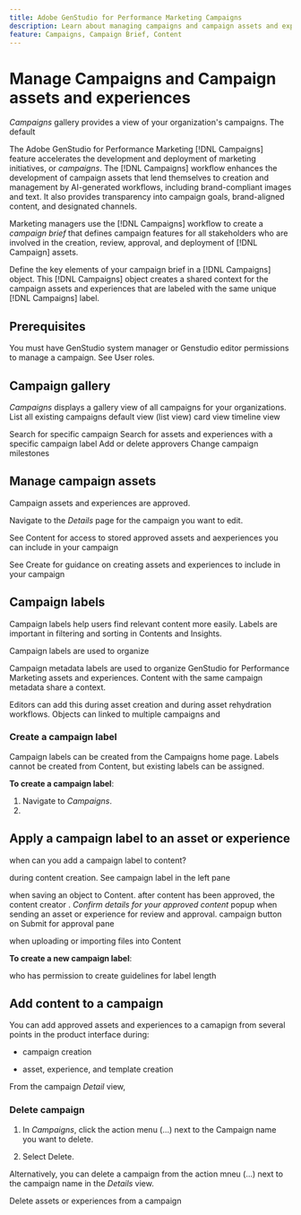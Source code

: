 ```yaml
---
title: Adobe GenStudio for Performance Marketing Campaigns
description: Learn about managing campaigns and campaign assets and experiences
feature: Campaigns, Campaign Brief, Content
---
```

# Manage Campaigns and Campaign assets and experiences

_Campaigns_ gallery provides a view of your organization's campaigns. The default 

The Adobe GenStudio for Performance Marketing [!DNL Campaigns] feature accelerates the development and deployment of marketing initiatives, or _campaigns_. The [!DNL Campaigns] workflow enhances the development of campaign assets that lend themselves to creation and management by AI-generated workflows, including brand-compliant images and text. It also provides transparency into campaign goals, brand-aligned content, and designated channels.

Marketing managers use the [!DNL Campaigns] workflow to create a _campaign brief_ that defines campaign features for all stakeholders who are involved in the creation, review, approval, and deployment of [!DNL Campaign] assets.

Define the key elements of your campaign brief in a [!DNL Campaigns] object. This [!DNL Campaigns] object creates a shared context for the campaign assets and experiences that are labeled with the same unique [!DNL Campaigns] label.


## Prerequisites

You must have GenStudio system manager or Genstudio editor permissions to manage a campaign. See User roles. 

## Campaign gallery


_Campaigns_ displays a gallery view of all campaigns for your organizations. 
List all existing campaigns
  default view (list view)
  card view
  timeline view

Search for specific campaign
Search for assets and experiences with a specific campaign label
Add or delete approvers
Change campaign milestones




## Manage campaign assets

Campaign assets and experiences are approved. 


Navigate to the _Details_ page for the campaign you want to edit. 

See Content for access to stored approved assets and aexperiences you can include in your campaign

See Create for guidance on creating assets and experiences to include in your campaign



## Campaign labels

Campaign labels help users find relevant content more easily. Labels are important in filtering and sorting in Contents and Insights. 


Campaign labels are used to organize


Campaign metadata labels are used to organize GenStudio for Performance Marketing assets and experiences. Content with the same campaign metadata share a context. 

Editors can add this during asset creation and during asset rehydration workflows. Objects can linked to multiple campaigns and 

### Create a campaign label

Campaign labels can be created from the Campaigns home page. Labels cannot be created from Content, but existing labels can be assigned.

**To create a campaign label**:

1. Navigate to _Campaigns_.
1. 


## Apply a campaign label to an asset or experience

when can you add a campaign label to content? 

during content creation. See campaign label in the left pane

when saving an object to Content. after content has been approved, the content creator . _Confirm details for your approved content_ popup 
when sending an asset or experience for review and approval. campaign button on Submit for approval pane


when uploading or importing files into Content

**To create a new campaign label**:

who has permission to create
guidelines for label length




## Add content to a campaign

You can add approved assets and experiences to a camapign from several points in the product interface during:

* campaign creation

* asset, experience, and template creation

From the campaign _Detail_ view, 


### Delete campaign

1. In _Campaigns_, click the action menu (...) next to the Campaign name you want to delete. 

1. Select Delete.

Alternatively, you can delete a campaign from the action mneu (...) next to the campaign name in the _Details_ view.




Delete assets or experiences from a campaign


